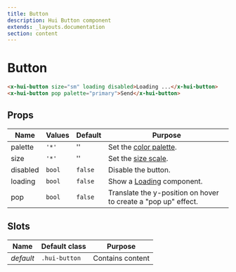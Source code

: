 ```yaml
---
title: Button
description: Hui Button component
extends: _layouts.documentation
section: content
---
```


# Button

```html
<x-hui-button size="sm" loading disabled>Loading ...</x-hui-button>
<x-hui-button pop palette="primary">Send</x-hui-button>
```

## Props
| Name | Values | Default | Purpose |
|---|---|---|---|
| palette | `'*'` | '' | Set the [color palette](/docs/customization#palette). |
| size | `'*'` | '' | Set the [size scale](/docs/customization#scale). |
| disabled | `bool` | `false` | Disable the button. |
| loading | `bool` | `false` | Show a [Loading](/docs/components/loading) component. |
| pop | `bool` | `false` | Translate the y-position on hover to create a "pop up" effect. |

## Slots
| Name | Default class | Purpose |
|---|---|---|
| _default_ | `.hui-button` | Contains content |
